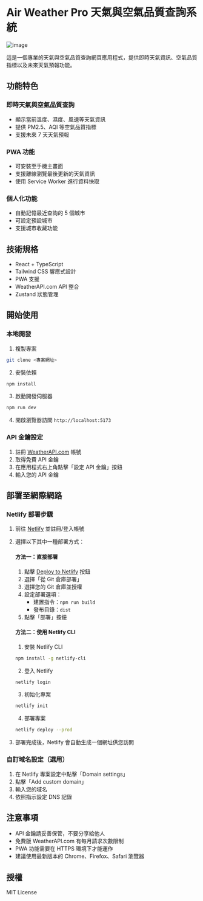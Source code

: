 # Air Weather Pro 天氣與空氣品質查詢系統
![image](https://github.com/user-attachments/assets/38728b61-3d98-4416-9eab-422412c37bfc)

這是一個專業的天氣與空氣品質查詢網頁應用程式，提供即時天氣資訊、空氣品質指標以及未來天氣預報功能。

## 功能特色

### 即時天氣與空氣品質查詢
- 顯示當前溫度、濕度、風速等天氣資訊
- 提供 PM2.5、AQI 等空氣品質指標
- 支援未來 7 天天氣預報

### PWA 功能
- 可安裝至手機主畫面
- 支援離線瀏覽最後更新的天氣資訊
- 使用 Service Worker 進行資料快取

### 個人化功能
- 自動記憶最近查詢的 5 個城市
- 可設定預設城市
- 支援城市收藏功能

## 技術規格
- React + TypeScript
- Tailwind CSS 響應式設計
- PWA 支援
- WeatherAPI.com API 整合
- Zustand 狀態管理

## 開始使用

### 本地開發
1. 複製專案
```bash
git clone <專案網址>
```

2. 安裝依賴
```bash
npm install
```

3. 啟動開發伺服器
```bash
npm run dev
```

4. 開啟瀏覽器訪問 `http://localhost:5173`

### API 金鑰設定
1. 註冊 [WeatherAPI.com](https://www.weatherapi.com) 帳號
2. 取得免費 API 金鑰
3. 在應用程式右上角點擊「設定 API 金鑰」按鈕
4. 輸入您的 API 金鑰

## 部署至網際網路

### Netlify 部署步驟

1. 前往 [Netlify](https://www.netlify.com) 並註冊/登入帳號

2. 選擇以下其中一種部署方式：

   #### 方法一：直接部署
   1. 點擊 [Deploy to Netlify](https://app.netlify.com/start) 按鈕
   2. 選擇「從 Git 倉庫部署」
   3. 選擇您的 Git 倉庫並授權
   4. 設定部署選項：
      - 建置指令：`npm run build`
      - 發布目錄：`dist`
   5. 點擊「部署」按鈕

   #### 方法二：使用 Netlify CLI
   1. 安裝 Netlify CLI
   ```bash
   npm install -g netlify-cli
   ```

   2. 登入 Netlify
   ```bash
   netlify login
   ```

   3. 初始化專案
   ```bash
   netlify init
   ```

   4. 部署專案
   ```bash
   netlify deploy --prod
   ```

3. 部署完成後，Netlify 會自動生成一個網址供您訪問

### 自訂域名設定（選用）
1. 在 Netlify 專案設定中點擊「Domain settings」
2. 點擊「Add custom domain」
3. 輸入您的域名
4. 依照指示設定 DNS 記錄

## 注意事項
- API 金鑰請妥善保管，不要分享給他人
- 免費版 WeatherAPI.com 有每月請求次數限制
- PWA 功能需要在 HTTPS 環境下才能運作
- 建議使用最新版本的 Chrome、Firefox、Safari 瀏覽器

## 授權
MIT License
